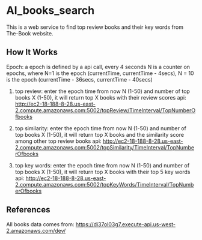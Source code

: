 # AI_books_search
This is a web service to find top review books and their key words from The-Book website.

## How It Works
Epoch: a epoch is defined by a api call, every 4 seconds
N is a counter on epochs, where N=1 is the epoch (currentTime, currentTime - 4secs), N = 10 is the epoch (currentTime - 36secs, currentTime - 40secs)

1. top review: enter the epoch time from now N (1-50) and number of top books X (1-50), it will return top X books with their review scores
   api: http://ec2-18-188-8-28.us-east-2.compute.amazonaws.com:5002/topReview/TimeInterval/TopNumberOfbooks

2. top similarity: enter the epoch time from now N (1-50) and number of top books X (1-50), it will return top X books and the similarity score among other top review books
   api: http://ec2-18-188-8-28.us-east-2.compute.amazonaws.com:5002/topSimilarity/TimeInterval/TopNumberOfbooks
   
3. top key words: enter the epoch time from now N (1-50) and number of top books X (1-50), it will return top X books with their top 5 key words
   api: http://ec2-18-188-8-28.us-east-2.compute.amazonaws.com:5002/topKeyWords/TimeInterval/TopNumberOfbooks

## References
All books data comes from: https://di37ol03g7.execute-api.us-west-2.amazonaws.com/dev/ 
